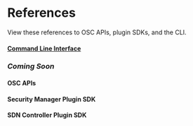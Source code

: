 # References

View these references to OSC APIs, plugin SDKs, and the CLI.

#### [Command Line Interface](/references/cli.md)

### *Coming Soon*

#### OSC APIs 

#### Security Manager Plugin SDK 

#### SDN Controller Plugin SDK 
